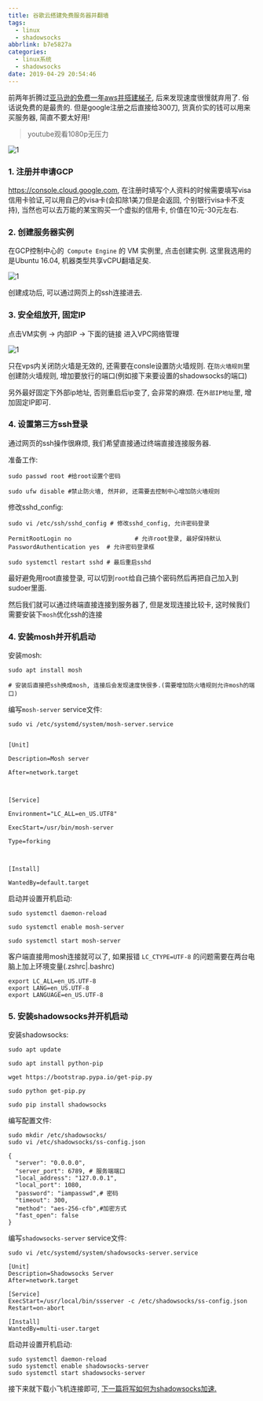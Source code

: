 ```yaml
---
title: 谷歌云搭建免费服务器并翻墙
tags:
  - linux
  - shadowsocks
abbrlink: b7e5827a
categories:
  - linux系统
  - shadowsocks
date: 2019-04-29 20:54:46
---
```



前两年折腾过[亚马逊的免费一年aws并搭建梯子](https://unix2dos.github.io/p/934b1a1.html), 后来发现速度很慢就弃用了. 俗话说免费的是最贵的. 但是google注册之后直接给300刀, 货真价实的钱可以用来买服务器, 简直不要太好用!

> youtube观看1080p无压力

![1](谷歌云搭建免费服务器并翻墙/3.png)

### 1. 注册并申请GCP

https://console.cloud.google.com,  在注册时填写个人资料的时候需要填写visa信用卡验证,可以用自己的visa卡(会扣除1美刀但是会返回, 个别银行visa卡不支持), 当然也可以去万能的某宝购买一个虚拟的信用卡, 价值在10元-30元左右.

<!-- more -->

### 2. 创建服务器实例

在GCP控制中心的` Compute Engine` 的 VM 实例里, 点击创建实例. 这里我选用的是Ubuntu 16.04, 机器类型共享vCPU翻墙足矣.


![1](谷歌云搭建免费服务器并翻墙/1.png)



创建成功后,  可以通过网页上的ssh连接进去.





### 3. 安全组放开, 固定IP

点击VM实例 -> 内部IP -> 下面的链接 进入VPC网络管理

![1](谷歌云搭建免费服务器并翻墙/2.png)





只在vps内关闭防火墙是无效的, 还需要在consle设置防火墙规则. 在`防火墙规则`里创建防火墙规则, 增加要放行的端口(例如接下来要设置的shadowsocks的端口)

另外最好固定下外部ip地址, 否则重启后ip变了, 会非常的麻烦. 在`外部IP地址`里, 增加固定IP即可. 



### 4. 设置第三方ssh登录



通过网页的ssh操作很麻烦, 我们希望直接通过终端直接连接服务器.



准备工作:

```shell
sudo passwd root #给root设置个密码

sudo ufw disable #禁止防火墙, 然并卵, 还需要去控制中心增加防火墙规则

```



修改sshd_config:

```shell
sudo vi /etc/ssh/sshd_config # 修改sshd_config, 允许密码登录

PermitRootLogin no					# 允许root登录, 最好保持默认
PasswordAuthentication yes  # 允许密码登录框

sudo systemctl restart sshd # 最后重启sshd
```



最好避免用root直接登录,  可以切到`root`给自己搞个密码然后再把自己加入到sudoer里面.

然后我们就可以通过终端直接连接到服务器了, 但是发现连接比较卡, 这时候我们需要安装下`mosh`优化ssh的连接



### 4. 安装mosh并开机启动



安装mosh:

```shell
sudo apt install mosh

# 安装后直接把ssh换成mosh, 连接后会发现速度快很多.(需要增加防火墙规则允许mosh的端口)
```



编写`mosh-server` service文件:

```shell
sudo vi /etc/systemd/system/mosh-server.service


[Unit]

Description=Mosh server

After=network.target



[Service]

Environment="LC_ALL=en_US.UTF8"

ExecStart=/usr/bin/mosh-server

Type=forking



[Install]

WantedBy=default.target

```



启动并设置开机启动:

```shell
sudo systemctl daemon-reload

sudo systemctl enable mosh-server

sudo systemctl start mosh-server
```



客户端直接用mosh连接就可以了, 如果报错 `LC_CTYPE=UTF-8` 的问题需要在两台电脑上加上环境变量(.zshrc|.bashrc)

```shell
export LC_ALL=en_US.UTF-8 
export LANG=en_US.UTF-8 
export LANGUAGE=en_US.UTF-8
```



### 5. 安装shadowsocks并开机启动



安装shadowsocks:

```shell
sudo apt update

sudo apt install python-pip

wget https://bootstrap.pypa.io/get-pip.py

sudo python get-pip.py

sudo pip install shadowsocks
```



编写配置文件:

```shell
sudo mkdir /etc/shadowsocks/
sudo vi /etc/shadowsocks/ss-config.json

{
  "server": "0.0.0.0",
  "server_port": 6789, # 服务端端口
  "local_address": "127.0.0.1",
  "local_port": 1080,
  "password": "iampasswd",# 密码
  "timeout": 300,
  "method": "aes-256-cfb",#加密方式
  "fast_open": false
}
```



编写`shadowsocks-server` service文件:

```shell
sudo vi /etc/systemd/system/shadowsocks-server.service

[Unit]
Description=Shadowsocks Server
After=network.target

[Service]
ExecStart=/usr/local/bin/ssserver -c /etc/shadowsocks/ss-config.json
Restart=on-abort

[Install]
WantedBy=multi-user.target
```



启动并设置开机启动:

```shell
sudo systemctl daemon-reload
sudo systemctl enable shadowsocks-server
sudo systemctl start shadowsocks-server
```



接下来就下载小飞机连接即可, [下一篇将写如何为shadowsocks加速.](https://unix2dos.github.io/p/4241e56c.html)
